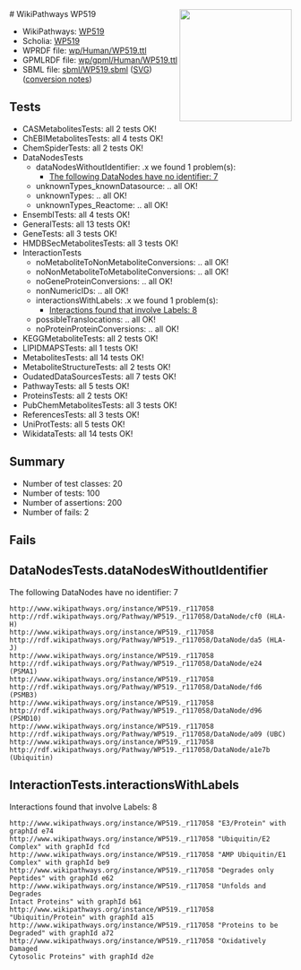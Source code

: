 <img style="float: right; width: 200px" src="../logo.png" />
# WikiPathways WP519

* WikiPathways: [WP519](https://identifiers.org/wikipathways:WP519)
* Scholia: [WP519](https://scholia.toolforge.org/wikipathways/WP519)
* WPRDF file: [wp/Human/WP519.ttl](../wp/Human/WP519.ttl)
* GPMLRDF file: [wp/gpml/Human/WP519.ttl](../wp/gpml/Human/WP519.ttl)
* SBML file: [sbml/WP519.sbml](../sbml/WP519.sbml) ([SVG](../sbml/WP519.svg)) ([conversion notes](../sbml/WP519.txt))

## Tests
* CASMetabolitesTests: all 2 tests OK!
* ChEBIMetabolitesTests: all 4 tests OK!
* ChemSpiderTests: all 2 tests OK!
* DataNodesTests
    * dataNodesWithoutIdentifier: .x we found 1 problem(s):
        * [The following DataNodes have no identifier: 7](#d2d32fa6)
    * unknownTypes_knownDatasource: .. all OK!
    * unknownTypes: .. all OK!
    * unknownTypes_Reactome: .. all OK!
* EnsemblTests: all 4 tests OK!
* GeneralTests: all 13 tests OK!
* GeneTests: all 3 tests OK!
* HMDBSecMetabolitesTests: all 3 tests OK!
* InteractionTests
    * noMetaboliteToNonMetaboliteConversions: .. all OK!
    * noNonMetaboliteToMetaboliteConversions: .. all OK!
    * noGeneProteinConversions: .. all OK!
    * nonNumericIDs: .. all OK!
    * interactionsWithLabels: .x we found 1 problem(s):
        * [Interactions found that involve Labels: 8](#630d267f)
    * possibleTranslocations: .. all OK!
    * noProteinProteinConversions: .. all OK!
* KEGGMetaboliteTests: all 2 tests OK!
* LIPIDMAPSTests: all 1 tests OK!
* MetabolitesTests: all 14 tests OK!
* MetaboliteStructureTests: all 2 tests OK!
* OudatedDataSourcesTests: all 7 tests OK!
* PathwayTests: all 5 tests OK!
* ProteinsTests: all 2 tests OK!
* PubChemMetabolitesTests: all 3 tests OK!
* ReferencesTests: all 3 tests OK!
* UniProtTests: all 5 tests OK!
* WikidataTests: all 14 tests OK!


## Summary

* Number of test classes: 20
* Number of tests: 100
* Number of assertions: 200
* Number of fails: 2

## Fails

<a name="d2d32fa6" />

## DataNodesTests.dataNodesWithoutIdentifier

The following DataNodes have no identifier: 7
```
http://www.wikipathways.org/instance/WP519._r117058 http://rdf.wikipathways.org/Pathway/WP519._r117058/DataNode/cf0 (HLA-H)
http://www.wikipathways.org/instance/WP519._r117058 http://rdf.wikipathways.org/Pathway/WP519._r117058/DataNode/da5 (HLA-J)
http://www.wikipathways.org/instance/WP519._r117058 http://rdf.wikipathways.org/Pathway/WP519._r117058/DataNode/e24 (PSMA1)
http://www.wikipathways.org/instance/WP519._r117058 http://rdf.wikipathways.org/Pathway/WP519._r117058/DataNode/fd6 (PSMB3)
http://www.wikipathways.org/instance/WP519._r117058 http://rdf.wikipathways.org/Pathway/WP519._r117058/DataNode/d96 (PSMD10)
http://www.wikipathways.org/instance/WP519._r117058 http://rdf.wikipathways.org/Pathway/WP519._r117058/DataNode/a09 (UBC)
http://www.wikipathways.org/instance/WP519._r117058 http://rdf.wikipathways.org/Pathway/WP519._r117058/DataNode/a1e7b (Ubiquitin)
```

<a name="630d267f" />

## InteractionTests.interactionsWithLabels

Interactions found that involve Labels: 8
```
http://www.wikipathways.org/instance/WP519._r117058 "E3/Protein" with graphId e74
http://www.wikipathways.org/instance/WP519._r117058 "Ubiquitin/E2 Complex" with graphId fcd
http://www.wikipathways.org/instance/WP519._r117058 "AMP Ubiquitin/E1 Complex" with graphId be9
http://www.wikipathways.org/instance/WP519._r117058 "Degrades only Peptides" with graphId e62
http://www.wikipathways.org/instance/WP519._r117058 "Unfolds and Degrades
Intact Proteins" with graphId b61
http://www.wikipathways.org/instance/WP519._r117058 "Ubiquitin/Protein" with graphId a15
http://www.wikipathways.org/instance/WP519._r117058 "Proteins to be Degraded" with graphId a72
http://www.wikipathways.org/instance/WP519._r117058 "Oxidatively Damaged
Cytosolic Proteins" with graphId d2e
```

